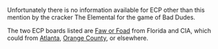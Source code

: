 Unfortunately there is no information available for ECP other than this mention by the cracker The Elemental for the game of Bad Dudes.

The two ECP boards listed are [Faw or Foad](https://demozoo.org/bbs/8923/) from Florida and CIA, which could from [Atlanta](https://demozoo.org/bbs/11542/), [Orange County](https://demozoo.org/bbs/7746/), or elsewhere.